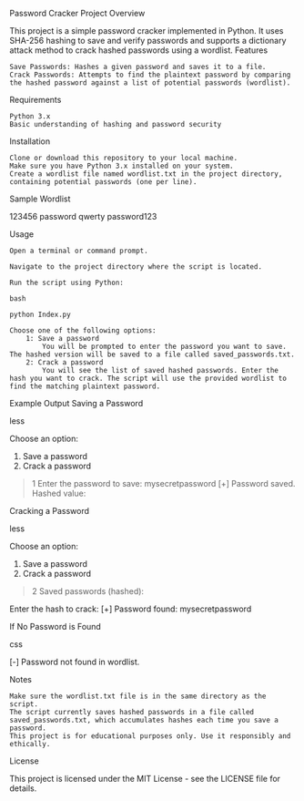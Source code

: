 Password Cracker Project
Overview

This project is a simple password cracker implemented in Python. It uses SHA-256 hashing to save and verify passwords and supports a dictionary attack method to crack hashed passwords using a wordlist.
Features

    Save Passwords: Hashes a given password and saves it to a file.
    Crack Passwords: Attempts to find the plaintext password by comparing the hashed password against a list of potential passwords (wordlist).

Requirements

    Python 3.x
    Basic understanding of hashing and password security

Installation

    Clone or download this repository to your local machine.
    Make sure you have Python 3.x installed on your system.
    Create a wordlist file named wordlist.txt in the project directory, containing potential passwords (one per line).

Sample Wordlist

123456
password
qwerty
password123

Usage

    Open a terminal or command prompt.

    Navigate to the project directory where the script is located.

    Run the script using Python:

    bash

    python Index.py

    Choose one of the following options:
        1: Save a password
            You will be prompted to enter the password you want to save. The hashed version will be saved to a file called saved_passwords.txt.
        2: Crack a password
            You will see the list of saved hashed passwords. Enter the hash you want to crack. The script will use the provided wordlist to find the matching plaintext password.

Example Output
Saving a Password

less

Choose an option:
1. Save a password
2. Crack a password
> 1
Enter the password to save: mysecretpassword
[+] Password saved. Hashed value: <hashed value>

Cracking a Password

less

Choose an option:
1. Save a password
2. Crack a password
> 2
Saved passwords (hashed):
<hashed value>
Enter the hash to crack: <hashed value>
[+] Password found: mysecretpassword

If No Password is Found

css

[-] Password not found in wordlist.

Notes

    Make sure the wordlist.txt file is in the same directory as the script.
    The script currently saves hashed passwords in a file called saved_passwords.txt, which accumulates hashes each time you save a password.
    This project is for educational purposes only. Use it responsibly and ethically.

License

This project is licensed under the MIT License - see the LICENSE file for details.

